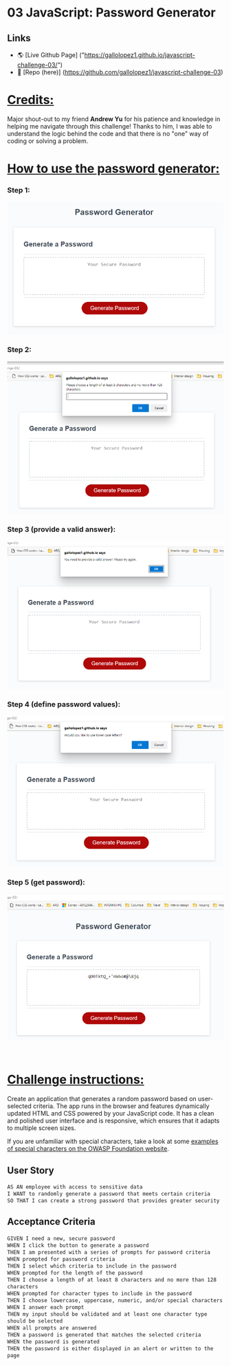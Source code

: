 # 03 JavaScript: Password Generator

## Links

* 🌎 [Live Github Page] ("https://gallolopez1.github.io/javascript-challenge-03/")
* 💾 [Repo (here)] (https://github.com/gallolopez1/javascript-challenge-03)

# <u> Credits:</u>
Major shout-out to my friend <b>Andrew Yu</b> for his patience and knowledge in helping me navigate through this challenge! Thanks to him, I was able to understand the logic behind the code and that there is no "one" way of coding or solving a problem. 

# <u> How to use the password generator:</u>

### Step 1:

![step1](Assets\images\step1.PNG) 

### Step 2:

![step2](Assets\images\step2.PNG)

### Step 3 (provide a valid answer):

![step3](Assets\images\step3.PNG)

### Step 4 (define password values):

![step4](Assets\images\step4.PNG)

### Step 5 (get password):

![step5](Assets\images\step5.PNG)

<br>

# <u> Challenge instructions:</u>

Create an application that generates a random password based on user-selected criteria. The app runs in the browser and features dynamically updated HTML and CSS powered by your JavaScript code. It has a clean and polished user interface and is responsive, which ensures that it adapts to multiple screen sizes.

If you are unfamiliar with special characters, take a look at some [examples of special characters on the OWASP Foundation website](https://www.owasp.org/index.php/Password_special_characters).

## User Story

```
AS AN employee with access to sensitive data
I WANT to randomly generate a password that meets certain criteria
SO THAT I can create a strong password that provides greater security
```

## Acceptance Criteria

```
GIVEN I need a new, secure password
WHEN I click the button to generate a password
THEN I am presented with a series of prompts for password criteria
WHEN prompted for password criteria
THEN I select which criteria to include in the password
WHEN prompted for the length of the password
THEN I choose a length of at least 8 characters and no more than 128 characters
WHEN prompted for character types to include in the password
THEN I choose lowercase, uppercase, numeric, and/or special characters
WHEN I answer each prompt
THEN my input should be validated and at least one character type should be selected
WHEN all prompts are answered
THEN a password is generated that matches the selected criteria
WHEN the password is generated
THEN the password is either displayed in an alert or written to the page

